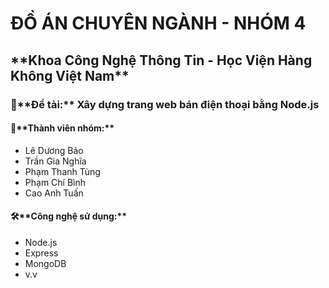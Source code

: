 # **ĐỒ ÁN CHUYÊN NGÀNH - NHÓM 4**

<h2>**Khoa Công Nghệ Thông Tin - Học Viện Hàng Không Việt Nam**</h2>

<h3>📱**Đề tài:** Xây dựng trang web bán điện thoại bằng Node.js</h3>

<h4>👥**Thành viên nhóm:**</h4>

* Lê Dương Bảo
* Trần Gia Nghĩa
* Phạm Thanh Tùng
* Phạm Chí Bình
* Cao Anh Tuấn

<h4>🛠️**Công nghệ sử dụng:**</h4>

* Node.js
* Express
* MongoDB
* v.v
